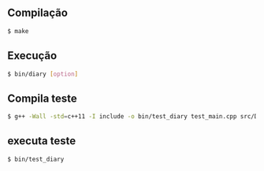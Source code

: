 ## Compilação
```bash
$ make
```
## Execução
```bash
$ bin/diary [option]
```
## Compila teste
```bash
$ g++ -Wall -std=c++11 -I include -o bin/test_diary test_main.cpp src/Diary.cpp
```
## executa teste
```bash
$ bin/test_diary
